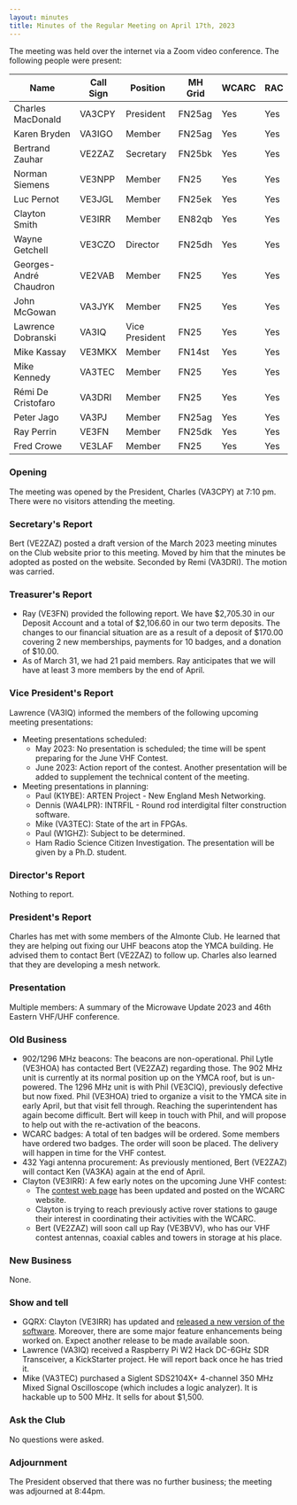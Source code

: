 ```yaml
---
layout: minutes
title: Minutes of the Regular Meeting on April 17th, 2023
---
```

The meeting was held over the internet via a Zoom video conference.
The following people were present:

| Name                   | Call Sign  | Position         | MH Grid | WCARC | RAC |
|------------------------|------------|------------------|---------|-------|-----|
| Charles MacDonald      | VA3CPY     | President        | FN25ag  | Yes   | Yes |
| Karen Bryden           | VA3IGO     | Member           | FN25ag  | Yes   | Yes |
| Bertrand Zauhar        | VE2ZAZ     | Secretary        | FN25bk  | Yes   | Yes |
| Norman Siemens         | VE3NPP     | Member           | FN25    | Yes   | Yes |
| Luc Pernot             | VE3JGL     | Member           | FN25ek  | Yes   | Yes |
| Clayton Smith          | VE3IRR     | Member           | EN82qb  | Yes   | Yes |
| Wayne Getchell         | VE3CZO     | Director         | FN25dh  | Yes   | Yes |
| Georges-André Chaudron | VE2VAB     | Member           | FN25    | Yes   | Yes |
| John McGowan           | VA3JYK     | Member           | FN25    | Yes   | Yes |
| Lawrence Dobranski     | VA3IQ      | Vice President   | FN25    | Yes   | Yes |
| Mike Kassay            | VE3MKX     | Member           | FN14st  | Yes   | Yes |
| Mike Kennedy           | VA3TEC     | Member           | FN25    | Yes   | Yes |
| Rémi De Cristofaro     | VA3DRI     | Member           | FN25    | Yes   | Yes |
| Peter Jago             | VA3PJ      | Member           | FN25ag  | Yes   | Yes |
| Ray Perrin             | VE3FN      | Member           | FN25dk  | Yes   | Yes |
| Fred Crowe             | VE3LAF     | Member           | FN25    | Yes   | Yes |

### Opening

The meeting was opened by the President, Charles (VA3CPY) at 7:10 pm.
There were no visitors attending the meeting.

### Secretary's Report

Bert (VE2ZAZ) posted a draft version of the March 2023 meeting minutes on the Club website prior to this meeting. Moved by him that the minutes be adopted as posted on the website. Seconded by Remi (VA3DRI). The motion was carried.

### Treasurer's Report

- Ray (VE3FN) provided the following report. We have $2,705.30 in our Deposit Account and a total of $2,106.60 in our two term deposits. The changes to our financial situation are as a result of a deposit of $170.00 covering 2 new memberships, payments for 10 badges, and a donation of $10.00.
- As of March 31, we had 21 paid members. Ray anticipates that we will have at least 3 more members by the end of April.

### Vice President's Report

Lawrence (VA3IQ) informed the members of the following upcoming meeting presentations:
- Meeting presentations scheduled:
   - May 2023: No presentation is scheduled; the time will be spent preparing for the June VHF Contest.
   - June 2023: Action report of the contest. Another presentation will be added to supplement the technical content of the meeting.
- Meeting presentations in planning:
   - Paul (K1YBE): ARTEN Project - New England Mesh Networking.
   - Dennis (WA4LPR): INTRFIL - Round rod interdigital filter construction software.
   - Mike (VA3TEC): State of the art in FPGAs.
   - Paul (W1GHZ): Subject to be determined.
   - Ham Radio Science Citizen Investigation. The presentation will be given by a Ph.D. student.

### Director's Report

Nothing to report.

### President's Report

Charles has met with some members of the Almonte Club. He learned that they are helping out fixing our UHF beacons atop the YMCA building. He advised them to contact Bert (VE2ZAZ) to follow up. Charles also learned that they are developing a mesh network.

### Presentation

Multiple members: A summary of the Microwave Update 2023 and 46th Eastern VHF/UHF conference.

### Old Business

- 902/1296 MHz beacons: The beacons are non-operational. Phil Lytle (VE3HOA) has contacted Bert (VE2ZAZ) regarding those. The 902 MHz unit is currently at its normal position up on the YMCA roof, but is un-powered. The 1296 MHz unit is with Phil (VE3CIQ), previously defective but now fixed. Phil (VE3HOA) tried to organize a visit to the YMCA site in early April, but that visit fell through. Reaching the superintendent has again become difficult. Bert will keep in touch with Phil, and will propose to help out with the re-activation of the beacons.
- WCARC badges: A total of ten badges will be ordered. Some members have ordered two badges. The order will soon be placed. The delivery will happen in time for the VHF contest.
- 432 Yagi antenna procurement: As previously mentioned, Bert (VE2ZAZ) will contact Ken (VA3KA) again at the end of April.
- Clayton (VE3IRR): A few early notes on the upcoming June VHF contest:
   - The [contest web page](/june_vhf_contest.html) has been updated and posted on the WCARC website.
   - Clayton is trying to reach previously active rover stations to gauge their interest in coordinating their activities with the WCARC.
   - Bert (VE2ZAZ) will soon call up Ray (VE3BVV), who has our VHF contest antennas, coaxial cables and towers in storage at his place.

### New Business

None.

### Show and tell

- GQRX: Clayton (VE3IRR) has updated and [released a new version of the software](https://github.com/gqrx-sdr/gqrx/releases/tag/v2.16). Moreover, there are some major feature enhancements being worked on. Expect another release to be made available soon.
- Lawrence (VA3IQ) received a Raspberry Pi W2 Hack DC-6GHz SDR Transceiver, a KickStarter project. He will report back once he has tried it.
- Mike (VA3TEC) purchased a Siglent SDS2104X+ 4-channel 350 MHz Mixed Signal Oscilloscope (which includes a logic analyzer). It is hackable up to 500 MHz. It sells for about $1,500.

### Ask the Club

No questions were asked.

### Adjournment

The President observed that there was no further business; the meeting was adjourned at 8:44pm.
